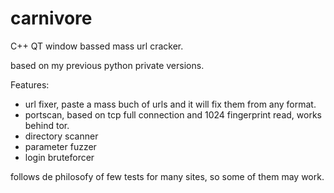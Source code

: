 # carnivore

C++ QT window bassed mass url cracker.

based on my previous python private versions.

Features:
  - url fixer, paste a mass buch of urls and it will fix them from any format.
  - portscan, based on tcp full connection and 1024 fingerprint read, works behind tor.
  - directory scanner
  - parameter fuzzer
  - login bruteforcer
  
  
follows de philosofy of few tests for many sites, so some of them may work.
